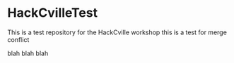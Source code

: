 # HackCvilleTest
This is a test repository for the HackCville workshop
this is a test for merge conflict


blah blah blah